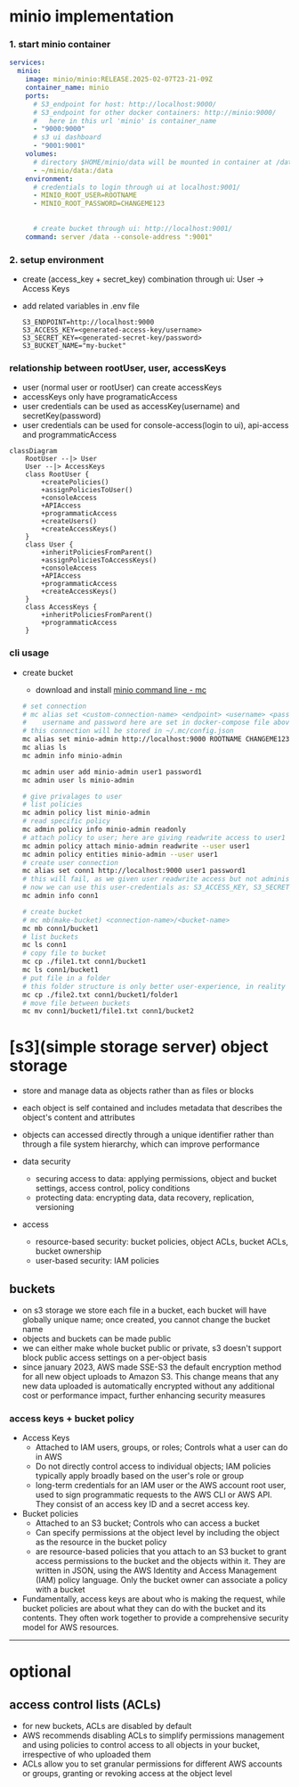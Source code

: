# minio implementation

### 1. start minio container

  ```yml
  services:
    minio:
      image: minio/minio:RELEASE.2025-02-07T23-21-09Z
      container_name: minio
      ports:
        # S3_endpoint for host: http://localhost:9000/
        # S3_endpoint for other docker containers: http://minio:9000/
        #   here in this url 'minio' is container_name
        - "9000:9000"
        # s3 ui dashboard
        - "9001:9001"
      volumes:
        # directory $HOME/minio/data will be mounted in container at /data, this will store all files uploaded to minio
        - ~/minio/data:/data
      environment:
        # credentials to login through ui at localhost:9001/
        - MINIO_ROOT_USER=ROOTNAME
        - MINIO_ROOT_PASSWORD=CHANGEME123
        
        
        # create bucket through ui: http://localhost:9001/
      command: server /data --console-address ":9001"  
  ```
### 2. setup environment

- create (access_key + secret_key) combination through ui: User -> Access Keys

- add related variables in .env file

  ```.env
  S3_ENDPOINT=http://localhost:9000
  S3_ACCESS_KEY=<generated-access-key/username>
  S3_SECRET_KEY=<generated-secret-key/password>
  S3_BUCKET_NAME="my-bucket"
  ```

### relationship between rootUser, user, accessKeys

- user (normal user or rootUser) can create accessKeys
- accessKeys only have programaticAccess
- user credentials can be used as accessKey(username) and secretKey(password)
- user credentials can be used for console-access(login to ui), api-access and programmaticAccess 

```mermaid
classDiagram
    RootUser --|> User
    User --|> AccessKeys
    class RootUser {
        +createPolicies()
        +assignPoliciesToUser()
        +consoleAccess
        +APIAccess
        +programmaticAccess
        +createUsers()
        +createAccessKeys()
    }
    class User {
        +inheritPoliciesFromParent()
        +assignPoliciesToAccessKeys()
        +consoleAccess
        +APIAccess
        +programmaticAccess
        +createAccessKeys()
    }
    class AccessKeys {
        +inheritPoliciesFromParent()
        +programmaticAccess
    }
```

### cli usage
- create bucket
  - download and install [minio command line - mc](https://dl.min.io/client/mc/release/linux-amd64/)

  ```bash
  # set connection
  # mc alias set <custom-connection-name> <endpoint> <username> <password> 
  #    username and password here are set in docker-compose file above
  # this connection will be stored in ~/.mc/config.json
  mc alias set minio-admin http://localhost:9000 ROOTNAME CHANGEME123
  mc alias ls
  mc admin info minio-admin

  mc admin user add minio-admin user1 password1
  mc admin user ls minio-admin

  # give privalages to user
  # list policies
  mc admin policy list minio-admin
  # read specific policy
  mc admin policy info minio-admin readonly
  # attach policy to user; here are giving readwrite access to user1 for 'all buckets'
  mc admin policy attach minio-admin readwrite --user user1
  mc admin policy entities minio-admin --user user1
  # create user connection
  mc alias set conn1 http://localhost:9000 user1 password1
  # this will fail, as we given user readwrite access but not administrative access; this way we have created limited access user
  # now we can use this user-credentials as: S3_ACCESS_KEY, S3_SECRET_KEY
  mc admin info conn1 

  # create bucket
  # mc mb(make-bucket) <connection-name>/<bucket-name>
  mc mb conn1/bucket1
  # list buckets
  mc ls conn1
  # copy file to bucket
  mc cp ./file1.txt conn1/bucket1
  mc ls conn1/bucket1
  # put file in a folder
  # this folder structure is only better user-experience, in reality all files are in bucket-root with path-name as their identifier
  mc cp ./file2.txt conn1/bucket1/folder1
  # move file between buckets
  mc mv conn1/bucket1/file1.txt conn1/bucket2 
  ```


# [s3](simple storage server) object storage

- store and manage data as objects rather than as files or blocks
- each object is self contained and includes metadata that describes the object's content and attributes
- objects can accessed directly through a unique identifier rather than through a file system hierarchy, which can improve performance

- data security

  - securing access to data: applying permissions, object and bucket settings, access control, policy conditions
  - protecting data: encrypting data, data recovery, replication, versioning

- access
  - resource-based security: bucket policies, object ACLs, bucket ACLs, bucket ownership
  - user-based security: IAM policies

## buckets

- on s3 storage we store each file in a bucket, each bucket will have globally unique name; once created, you cannot change the bucket name
- objects and buckets can be made public
- we can either make whole bucket public or private, s3 doesn't support block public access settings on a per-object basis
- since january 2023, AWS made SSE-S3 the default encryption method for all new object uploads to Amazon S3.
  This change means that any new data uploaded is automatically encrypted without any additional cost or performance impact,
  further enhancing security measures

### access keys + bucket policy

- Access Keys
  - Attached to IAM users, groups, or roles; Controls what a user can do in AWS
  - Do not directly control access to individual objects; IAM policies typically apply broadly based on the user's role or group
  - long-term credentials for an IAM user or the AWS account root user, used to sign programmatic requests
    to the AWS CLI or AWS API. They consist of an access key ID and a secret access key.
- Bucket policies
  - Attached to an S3 bucket; Controls who can access a bucket
  - Can specify permissions at the object level by including the object as the resource in the bucket policy
  - are resource-based policies that you attach to an S3 bucket to grant access permissions to the bucket
    and the objects within it. They are written in JSON, using the AWS Identity and Access Management (IAM) policy language.
    Only the bucket owner can associate a policy with a bucket
- Fundamentally, access keys are about who is making the request, while bucket policies are about what they can do with the bucket
  and its contents. They often work together to provide a comprehensive security model for AWS resources.

---

# optional

## access control lists (ACLs)

- for new buckets, ACLs are disabled by default
- AWS recommends disabling ACLs to simplify permissions management and using policies to control access to all objects in your bucket,
  irrespective of who uploaded them
- ACLs allow you to set granular permissions for different AWS accounts or groups, granting or revoking access at the object level
